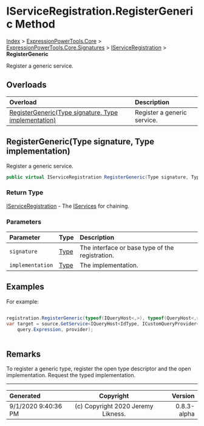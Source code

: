 ﻿# IServiceRegistration.RegisterGeneric Method

[Index](../index.md) > [ExpressionPowerTools.Core](ExpressionPowerTools.Core.a.md) > [ExpressionPowerTools.Core.Signatures](ExpressionPowerTools.Core.Signatures.n.md) > [IServiceRegistration](ExpressionPowerTools.Core.Signatures.IServiceRegistration.i.md) > **RegisterGeneric**

Register a generic service.

## Overloads

| Overload | Description |
| :-- | :-- |
| [RegisterGeneric(Type signature, Type implementation)](#registergenerictype-signature-type-implementation) | Register a generic service. |
## RegisterGeneric(Type signature, Type implementation)

Register a generic service.

```csharp
public virtual IServiceRegistration RegisterGeneric(Type signature, Type implementation)
```

### Return Type

 [IServiceRegistration](ExpressionPowerTools.Core.Signatures.IServiceRegistration.i.md)  - The [IServices](ExpressionPowerTools.Core.Signatures.IServices.i.md) for chaining.

### Parameters

| Parameter | Type | Description |
| :-- | :-- | :-- |
| `signature` | [Type](https://docs.microsoft.com/dotnet/api/system.type) | The interface or base type of the registration. |
| `implementation` | [Type](https://docs.microsoft.com/dotnet/api/system.type) | The implementation. |


## Examples

For example:

```csharp

registration.RegisterGeneric(typeof(IQueryHost<,>), typeof(QueryHost<,>));
var target = source.GetService<IQueryHost<IdType, ICustomQueryProvider<IdType>>>(
    query.Expression, provider);
            
```

## Remarks

To register a generic type, register the open type descriptor and the open
            implementation. Request the typed implementation.


---

| Generated | Copyright | Version |
| :-- | :-: | --: |
| 9/1/2020 9:40:36 PM | (c) Copyright 2020 Jeremy Likness. | 0.8.3-alpha |
